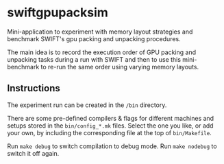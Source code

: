 # swiftgpupacksim

Mini-application to experiment with memory layout strategies and benchmark
SWIFT's gpu packing and unpacking procedures.

The main idea is to record the execution order of GPU packing and unpacking
tasks during a run with SWIFT and then to use this mini-benchmark to re-run the
same order using varying memory layouts.


## Instructions

The experiment run can be created in the `/bin` directory.

There are some pre-defined compilers & flags for different machines and setups
stored in the `bin/config_*.mk` files. Select the one you like, or add your own,
by including the corresponding file at the top of `bin/Makefile`.

Run `make debug` to switch compilation to debug mode. Run `make nodebug` to
switch it off again.



